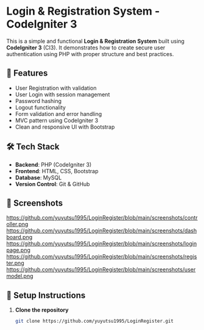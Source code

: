# Login & Registration System - CodeIgniter 3

This is a simple and functional **Login & Registration System** built using **CodeIgniter 3** (CI3). It demonstrates how to create secure user authentication using PHP with proper structure and best practices.

## 🚀 Features

- User Registration with validation
- User Login with session management
- Password hashing 
- Logout functionality
- Form validation and error handling
- MVC pattern using CodeIgniter 3
- Clean and responsive UI with Bootstrap

## 🛠️ Tech Stack

- **Backend**: PHP (CodeIgniter 3)
- **Frontend**: HTML, CSS, Bootstrap
- **Database**: MySQL
- **Version Control**: Git & GitHub

## 📸 Screenshots

https://github.com/yuyutsu1995/LoginRegister/blob/main/screenshots/controller.png
https://github.com/yuyutsu1995/LoginRegister/blob/main/screenshots/dashboard.png
https://github.com/yuyutsu1995/LoginRegister/blob/main/screenshots/loginpage.png
https://github.com/yuyutsu1995/LoginRegister/blob/main/screenshots/register.png
https://github.com/yuyutsu1995/LoginRegister/blob/main/screenshots/usermodel.png

## 🔧 Setup Instructions

1. **Clone the repository**
   ```bash
   git clone https://github.com/yuyutsu1995/LoginRegister.git
